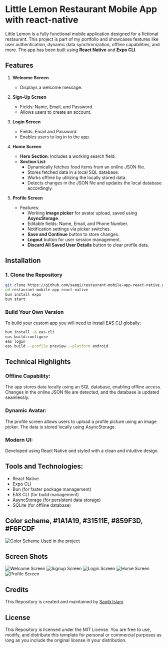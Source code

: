 # Little Lemon Restaurant Mobile App with react-native

Little Lemon is a fully functional mobile application designed for a fictional restaurant. This project is part of my portfolio and showcases features like user authentication, dynamic data synchronization, offline capabilities, and more. The app has been built using **React Native** and **Expo CLI**.

## Features
1. **Welcome Screen**
   - Displays a welcome message.

2. **Sign-Up Screen**
   - Fields: Name, Email, and Password.
   - Allows users to create an account.

3. **Login Screen**
   - Fields: Email and Password.
   - Enables users to log in to the app.

4. **Home Screen**
   - **Hero Section**: Includes a working search field.
   - **Section List**:
     - Dynamically fetches food items from an online JSON file.
     - Stores fetched data in a local SQL database.
     - Works offline by utilizing the locally stored data.
     - Detects changes in the JSON file and updates the local database accordingly.

5. **Profile Screen**
   - Features:
     - Working **image picker** for avatar upload, saved using **AsyncStorage**.
     - Editable fields: Name, Email, and Phone Number.
     - Notification settings via picker switches.
     - **Save and Continue** button to store changes.
     - **Logout** button for user session management.
     - **Discard All Saved User Details** button to clear profile data.

## Installation

### 1. Clone the Repository
```bash
git clone https://github.com/saaqi/restaurant-mobile-app-react-native.git
cd restaurant-mobile-app-react-native
bun install expo
bun start
```

### Build Your Own Version
To build your custom app you will need to install EAS CLI globally:
```bash
bun install -g eas-cli
eas build:configure
eas login
eas build --profile preview --platform android
```


## Technical Highlights

### Offline Capability:
The app stores data locally using an SQL database, enabling offline access.
Changes in the online JSON file are detected, and the database is updated seamlessly.

### Dynamic Avatar:
The profile screen allows users to upload a profile picture using an image picker. The data is stored locally using AsyncStorage.

### Modern UI:
Developed using React Native and styled with a clean and intuitive design.


## Tools and Technologies:
- React Native
- Expo CLI
- Bun (for faster package management)
- EAS CLI (for build management)
- AsyncStorage (for persistent data storage)
- SQLite (for offline database)


## Color scheme, #1A1A19, #31511E, #859F3D, #F6FCDF
![Color Scheme Used in the project](/assets/Color_Palette.png "Color Scheme Used in the project.")

##   Screen Shots
![Welcome Screen](/assets/1-Welcome.jpg "Welcome Screen.")
![Signup Screen](/assets/2-Signup.jpg "Signup Screen.")
![Login Screen](/assets/3-Login.jpg "Login Screen.")
![Home Screen](/assets/4-Home.jpg "Home Screen.")
![Profile Screen](/assets/5-Profile.jpg "Profile Screen.")


## Credits

This Repository is created and maintained by [Saqib Islam](https://saqibtech.com "Saqib Islam - UI/UX Designer & Fullstack Developer.").

## License

This Repository is licensed under the MIT License. You are free to use, modify, and distribute this template for personal or commercial purposes as long as you include the original license in your distribution.
